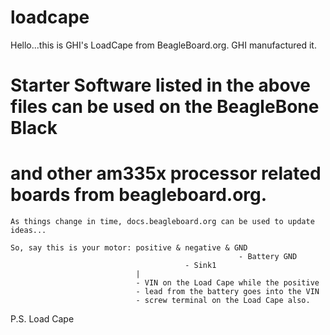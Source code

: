 # loadcape

Hello...this is GHI's LoadCape from BeagleBoard.org. GHI manufactured it.

# Starter Software listed in the above files can be used on the BeagleBone Black
# and other am335x processor related boards from beagleboard.org.
`As things change in time, docs.beagleboard.org can be used to update ideas...`

    So, say this is your motor: positive & negative & GND
                                                       - Battery GND
                                           - Sink1
                                |
                                - VIN on the Load Cape while the positive
                                - lead from the battery goes into the VIN
                                - screw terminal on the Load Cape also.

P.S. Load Cape
